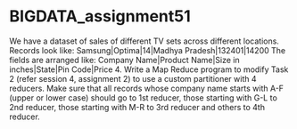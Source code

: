 # BIGDATA_assignment51
We have a dataset of sales of different TV sets across different locations. 
Records look like: 
Samsung|Optima|14|Madhya Pradesh|132401|14200 
The fields are arranged like: 
Company Name|Product Name|Size in inches|State|Pin Code|Price 
4. Write a Map Reduce program to modify Task 2 (refer session 4, assignment 2) to use a custom partitioner with 4 reducers. 
Make sure that all records whose company name starts with A-F (upper or lower case) should go to 1st reducer, 
those starting with G-L to 2nd reducer, those starting with M-R to 3rd reducer and others to 4th reducer.
